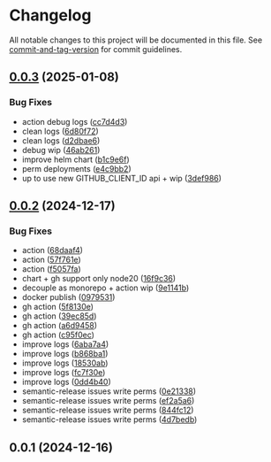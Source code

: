 # Changelog

All notable changes to this project will be documented in this file. See [commit-and-tag-version](https://github.com/absolute-version/commit-and-tag-version) for commit guidelines.

## [0.0.3](https://github.com/SocialGouv/token-bureau/compare/v0.0.2...v0.0.3) (2025-01-08)


### Bug Fixes

* action debug logs ([cc7d4d3](https://github.com/SocialGouv/token-bureau/commit/cc7d4d3c0e121bbc690a60880b38ee19f7672d91))
* clean logs ([6d80f72](https://github.com/SocialGouv/token-bureau/commit/6d80f72fe58de756cc6a310e71fe1f6b376d489c))
* clean logs ([d2dbae6](https://github.com/SocialGouv/token-bureau/commit/d2dbae6fbbd065ecaadf1d1742a4d0ecd928dea1))
* debug wip ([46ab261](https://github.com/SocialGouv/token-bureau/commit/46ab2611d922d05abfb91873a6f7df653dc2cf70))
* improve helm chart ([b1c9e6f](https://github.com/SocialGouv/token-bureau/commit/b1c9e6fe71e0d49aff8571c151ef49c7c8af6029))
* perm deployments ([e4c9bb2](https://github.com/SocialGouv/token-bureau/commit/e4c9bb2717e95b28aec2b7634da27dd740910620))
* up to use new GITHUB_CLIENT_ID api + wip ([3def986](https://github.com/SocialGouv/token-bureau/commit/3def9867a809d189fe985e69eead51c9f3d58ac6))

## [0.0.2](https://github.com/SocialGouv/token-bureau/compare/v0.0.1...v0.0.2) (2024-12-17)


### Bug Fixes

* action ([68daaf4](https://github.com/SocialGouv/token-bureau/commit/68daaf402d46afdbe7e29f3a8d7fa4ebebdef130))
* action ([57f761e](https://github.com/SocialGouv/token-bureau/commit/57f761ea151b41490cad7e1e71298bb3e41c6dba))
* action ([f5057fa](https://github.com/SocialGouv/token-bureau/commit/f5057fa8166e01cf80bb2ad8f2ef2b88f7cd56d7))
* chart + gh support only node20 ([16f9c36](https://github.com/SocialGouv/token-bureau/commit/16f9c3629fb6112788890167e37102ec4d93f6b8))
* decouple as monorepo + action wip ([9e1141b](https://github.com/SocialGouv/token-bureau/commit/9e1141b0fcfede6434df77ddb81b655e0ead22a8))
* docker publish ([0979531](https://github.com/SocialGouv/token-bureau/commit/0979531b267eb784e668ff4c9e82941f02ddfb6f))
* gh action ([5f8130e](https://github.com/SocialGouv/token-bureau/commit/5f8130ec6c7a6324793074986403f5a13bc1c891))
* gh action ([39ec85d](https://github.com/SocialGouv/token-bureau/commit/39ec85d4fa62d63537434d062e2e4afdd43bccf8))
* gh action ([a6d9458](https://github.com/SocialGouv/token-bureau/commit/a6d945816672747be21f4ee5fbcf672e6c9c4852))
* gh action ([c95f0ec](https://github.com/SocialGouv/token-bureau/commit/c95f0ec34c6b2e9f933a680dd016eddb94e4b39f))
* improve logs ([6aba7a4](https://github.com/SocialGouv/token-bureau/commit/6aba7a46cf216ced4ff7a1deb86ad59633902b8a))
* improve logs ([b868ba1](https://github.com/SocialGouv/token-bureau/commit/b868ba101a7bc22599f701d81c5e7111fd75e95c))
* improve logs ([18530ab](https://github.com/SocialGouv/token-bureau/commit/18530ab67b1c8c437cea97de1846608301af7f2f))
* improve logs ([fc7f30e](https://github.com/SocialGouv/token-bureau/commit/fc7f30e1433ffae7632116eddd5064932ad6928a))
* improve logs ([0dd4b40](https://github.com/SocialGouv/token-bureau/commit/0dd4b4083efd3243b97f7b0adaa132e82f4b9aa0))
* semantic-release issues write perms ([0e21338](https://github.com/SocialGouv/token-bureau/commit/0e21338c70861bdc6eb721e55227d7c2eba8c8d4))
* semantic-release issues write perms ([ef2a5a6](https://github.com/SocialGouv/token-bureau/commit/ef2a5a6db8e4f9abe0b2ea373b62d9da286a75a6))
* semantic-release issues write perms ([844fc12](https://github.com/SocialGouv/token-bureau/commit/844fc126e54f37a1440091c9f5d88e868096162e))
* semantic-release issues write perms ([4d7bedb](https://github.com/SocialGouv/token-bureau/commit/4d7bedbb3b54b6676350ea38c5542f7a8c8539b5))

## 0.0.1 (2024-12-16)
